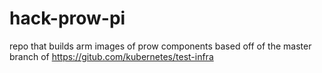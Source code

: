 # hack-prow-pi
repo that builds arm images of prow components based off of the master branch of https://gitub.com/kubernetes/test-infra

